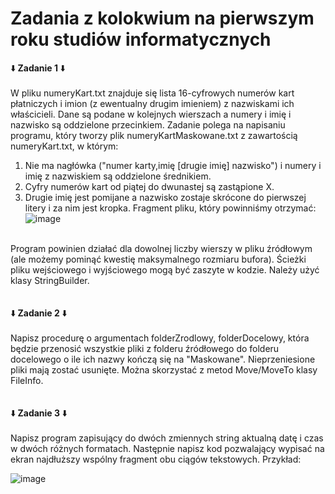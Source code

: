 # Zadania z kolokwium na pierwszym roku studiów informatycznych
⬇️<b> Zadanie 1 </b>⬇️
<br><br>
W pliku numeryKart.txt znajduje się lista 16-cyfrowych numerów kart płatniczych i imion (z ewentualny drugim imieniem) z nazwiskami ich właścicieli. Dane są podane w kolejnych wierszach a numery i imię i nazwisko są oddzielone przecinkiem. Zadanie polega na napisaniu programu, który tworzy plik numeryKartMaskowane.txt z zawartością numeryKart.txt, w którym:
<br>
1. Nie ma nagłówka ("numer karty,imię [drugie imię] nazwisko") i numery i imię z nazwiskiem są oddzielone średnikiem.
2. Cyfry numerów kart od piątej do dwunastej są zastąpione X.
3. Drugie imię jest pomijane a nazwisko zostaje skrócone do pierwszej litery i za nim jest kropka.
Fragment pliku, który powinniśmy otrzymać:
![image](https://user-images.githubusercontent.com/103256053/177726827-21f1eade-efd6-4370-84a9-c8bb41a9a16a.png)
<br>
Program powinien działać dla dowolnej liczby wierszy w pliku źródłowym (ale możemy pominąć kwestię maksymalnego rozmiaru bufora). Ścieżki pliku wejściowego i wyjściowego mogą być zaszyte w kodzie. Należy użyć klasy StringBuilder.
<br><br><br>
⬇️<b> Zadanie 2 </b>⬇️
<br><br>
Napisz procedurę o argumentach folderZrodlowy, folderDocelowy, która będzie przenosić wszystkie pliki z folderu źródłowego do folderu docelowego o ile ich nazwy kończą się na "Maskowane". Nieprzeniesione pliki mają zostać usunięte. Można skorzystać z metod Move/MoveTo klasy FileInfo.
<br><br><br>
⬇️<b> Zadanie 3 </b>⬇️
<br><br>
Napisz program zapisujący do dwóch zmiennych string aktualną datę i czas w dwóch różnych formatach. Następnie napisz kod pozwalający wypisać na ekran najdłuższy wspólny fragment obu ciągów tekstowych. Przykład:

![image](https://user-images.githubusercontent.com/103256053/178202760-1d089bf1-1760-475c-9beb-33c5d7db2b73.png)
<br>
